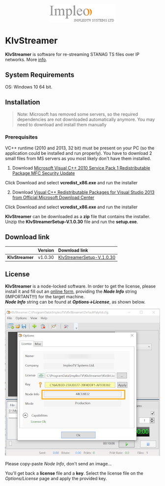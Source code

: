 
<div align="center">
  <a >
    <img src="images/impleo_logo.png" alt="Logo" >
  </a>
</div>

# KlvStreamer

**KlvStreamer** is software for re-streaming STANAG TS files over IP networks.
More [info](https://impleotv.com/products/applications/klvstreamer).

## System Requirements

OS: Windows 10 64 bit.

## Installation

> Note: Microsoft has removed some servers, so the required dependencies are not downloaded automatically anymore. You may need to download and install them manually

### Prerequisites 
VC++ runtime (2010 and 2013, 32 bit) must be present on your PC (so the application could be installed and run properly). You have to download 2 small files from MS servers as you most likely don't have them installed.

1. Download [Microsoft Visual C++ 2010 Service Pack 1 Redistributable Package MFC Security Update](https://nam11.safelinks.protection.outlook.com/?url=https%3A%2F%2Fwww.microsoft.com%2Fen-us%2Fdownload%2Fdetails.aspx%3Fid%3D26999&data=04%7C01%7Cmmrva%40alionscience.com%7C0a48be93135b4e438bc608da12d67d5e%7Cb467f7f8a94a4b7a8d979a9b05951bd8%7C0%7C0%7C637843010768689313%7CUnknown%7CTWFpbGZsb3d8eyJWIjoiMC4wLjAwMDAiLCJQIjoiV2luMzIiLCJBTiI6Ik1haWwiLCJXVCI6Mn0%3D%7C1000&sdata=mZnOEw5abHPXwdhdI5qObRpwAvx33tOqVOEIiHGVBqI%3D&reserved=0)

Click Download and select **vcredist_x86.exe** and run the installer

2. Download [Visual C++ Redistributable Packages for Visual Studio 2013 from Official Microsoft Download Center](https://nam11.safelinks.protection.outlook.com/?url=https%3A%2F%2Fwww.microsoft.com%2Fen-us%2Fdownload%2Fdetails.aspx%3Fid%3D40784&data=04%7C01%7Cmmrva%40alionscience.com%7C0a48be93135b4e438bc608da12d67d5e%7Cb467f7f8a94a4b7a8d979a9b05951bd8%7C0%7C0%7C637843010768689313%7CUnknown%7CTWFpbGZsb3d8eyJWIjoiMC4wLjAwMDAiLCJQIjoiV2luMzIiLCJBTiI6Ik1haWwiLCJXVCI6Mn0%3D%7C1000&sdata=knjULmvl44fhOyPxxIvBroc51S9EvK3gSOYGQCWIQi4%3D&reserved=0)

Click Download and select **vcredist_x86.exe** and run the installer

**KlvStreamer** can be downloaded as a **zip** file that contains the installer.  
Unzip the **KlvStreamerSetup-V.1.0.30** file and run the **setup.exe**.

## Download link

|          | Version             | Download link                                                           | 
|:---------|:-------------------:|:------------------------------------------------------------------------|
| **KlvStreamer** |  v1.0.30 | [KlvStreamerSetup-V.1.0.30](https://github.com/impleotv/klvstreamer-release/releases/download/v1.0.30/KlvStreamerSetup-V.1.0.30.zip) | 




## License

**KlvStreamer** is a node-locked software. In order to get the license, please install it and fill out an [online form](https://docs.google.com/forms/d/e/1FAIpQLSd_XW6bDsFce1G1cpds4gMQNlwNax0CvkWzcMbscxZ5rLaIbA/viewform), providing the ***Node Info*** string (IMPORTANT!!!) for the target machine.  
***Node Info*** string can be found at ***Options->License***, as shown below.

![NodeInfo string](images/license.png)

Please copy-paste *Node Info*, don't send an image...

You'll get back a **license** file and a **key**.
Select the license file on the *Options/License* page and apply the provided key.

